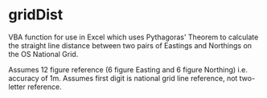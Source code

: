 # gridDist 

VBA function for use in Excel which uses Pythagoras' Theorem to calculate the straight line distance between two pairs of Eastings and Northings on the OS National Grid.

Assumes 12 figure reference (6 figure Easting and 6 figure Northing) i.e. accuracy of 1m. Assumes first digit is national grid line reference, not two-letter reference.
